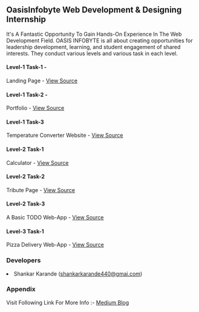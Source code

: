 ## OasisInfobyte Web Development & Designing Internship
It's A Fantastic Opportunity To Gain Hands-On Experience In The Web Development Field. OASIS INFOBYTE is all about creating opportunities for leadership development, learning, and student engagement of shared interests. They conduct various levels and various task in each level.

#### Level-1 Task-1 - 
Landing Page - <a href="https://github.com/shankarkarande/OIBSIP/tree/main/Level-1/Task-1%20Landing%20Page" rel="nofollow">View Source</a>
#### Level-1 Task-2 - 
Portfolio - <a href="https://github.com/shankarkarande/OIBSIP/tree/main/Level-1/Task-2%20Personal%20Portfolio%20Website" rel="nofollow">View Source</a>
#### Level-1 Task-3 
Temperature Converter Website - <a href="https://github.com/shankarkarande/OIBSIP/tree/main/Level-1/Task-3%20Temperature%20Converter" rel="nofollow">View Source</a>
#### Level-2 Task-1 
Calculator - <a href="https://github.com/shankarkarande/OIBSIP/tree/main/Level-2/Task-1%20Calculator" rel="nofollow">View Source</a>
#### Level-2 Task-2 
Tribute Page - <a href="https://github.com/shankarkarande/OIBSIP/tree/main/Level-2/Task-2%20Tribute%20Page" rel="nofollow">View Source</a>
#### Level-2 Task-3 
A Basic TODO Web-App - <a href="https://github.com/shankarkarande/OIBSIP/tree/main/Level-2/Task-3%20To-Do%20App" rel="nofollow">View Source</a>
#### Level-3 Task-1 
Pizza Delivery Web-App - <a href="https://github.com/shankarkarande/OIBSIP/tree/main/Level-3/Pizza%20Delivery%20Application" rel="nofollow">View Source</a>

### Developers
<li>Shankar Karande (<a href="mailto:shankarkarande440@gmail.com">shankarkarande440@gmai.com</a>)</li>

### Appendix
<p dir="auto">Visit Following Link For More Info :-
<a href="https://medium.com/@shankarkarande440/oasisinfobyte-internship-experience-c082abb8fde8" rel="nofollow">Medium Blog</a></p>



